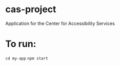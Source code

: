 # cas-project
Application for the Center for Accessibility Services

# To run:
`cd my-app`
`npm start`
